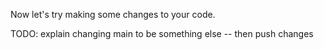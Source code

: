 Now let's try making some changes to your code.

TODO: explain changing main to be something else -- then push changes

